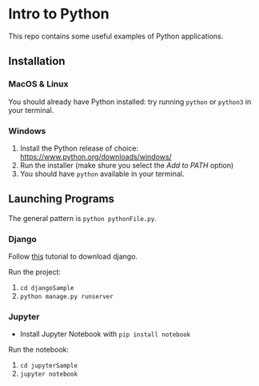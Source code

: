 # Intro to Python

This repo contains some useful examples of Python applications.

## Installation

### MacOS & Linux

You should already have Python installed: try running `python` or `python3` in your terminal.

### Windows

1. Install the Python release of choice: https://www.python.org/downloads/windows/
2. Run the installer (make shure you select the _Add to PATH_ option)
3. You should have `python` available in your terminal.

## Launching Programs

The general pattern is `python pythonFile.py`.

### Django

Follow [this](https://docs.djangoproject.com/en/3.1/topics/install/#installing-distribution-package) tutorial to download django.

Run the project:
1. `cd djangoSample`
2. `python manage.py runserver`

### Jupyter

- Install Jupyter Notebook with `pip install notebook`

Run the notebook:
1. `cd jupyterSample`
2. `jupyter notebook`